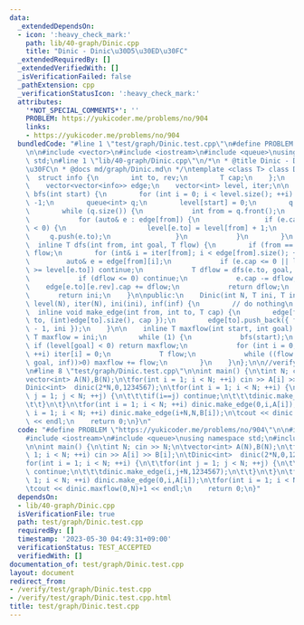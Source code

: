 ```yaml
---
data:
  _extendedDependsOn:
  - icon: ':heavy_check_mark:'
    path: lib/40-graph/Dinic.cpp
    title: "Dinic - Dinic\u30D5\u30ED\u30FC"
  _extendedRequiredBy: []
  _extendedVerifiedWith: []
  _isVerificationFailed: false
  _pathExtension: cpp
  _verificationStatusIcon: ':heavy_check_mark:'
  attributes:
    '*NOT_SPECIAL_COMMENTS*': ''
    PROBLEM: https://yukicoder.me/problems/no/904
    links:
    - https://yukicoder.me/problems/no/904
  bundledCode: "#line 1 \"test/graph/Dinic.test.cpp\"\n#define PROBLEM \"https://yukicoder.me/problems/no/904\"\
    \n\n#include <vector>\n#include <iostream>\n#include <queue>\nusing namespace\
    \ std;\n#line 1 \"lib/40-graph/Dinic.cpp\"\n/*\n * @title Dinic - Dinic\u30D5\u30ED\
    \u30FC\n * @docs md/graph/Dinic.md\n */\ntemplate <class T> class Dinic {\n  \
    \  struct info {\n        int to, rev;\n        T cap;\n    };\n    T ini, inf;\n\
    \    vector<vector<info>> edge;\n    vector<int> level, iter;\n\n    inline void\
    \ bfs(int start) {\n        for (int i = 0; i < level.size(); ++i) level[i] =\
    \ -1;\n        queue<int> q;\n        level[start] = 0;\n        q.push(start);\n\
    \        while (q.size()) {\n            int from = q.front();\n            q.pop();\n\
    \            for (auto& e : edge[from]) {\n                if (e.cap > 0 && level[e.to]\
    \ < 0) {\n                    level[e.to] = level[from] + 1;\n               \
    \     q.push(e.to);\n                }\n            }\n        }\n    }\n\n  \
    \  inline T dfs(int from, int goal, T flow) {\n        if (from == goal) return\
    \ flow;\n        for (int& i = iter[from]; i < edge[from].size(); ++i) {\n   \
    \         auto& e = edge[from][i];\n            if (e.cap <= 0 || level[from]\
    \ >= level[e.to]) continue;\n            T dflow = dfs(e.to, goal, min(flow, e.cap));\n\
    \            if (dflow <= 0) continue;\n            e.cap -= dflow;\n        \
    \    edge[e.to][e.rev].cap += dflow;\n            return dflow;\n        }\n \
    \       return ini;\n    }\n\npublic:\n    Dinic(int N, T ini, T inf) : edge(N),\
    \ level(N), iter(N), ini(ini), inf(inf) {\n        // do nothing\n    }\n\n  \
    \  inline void make_edge(int from, int to, T cap) {\n        edge[from].push_back({\
    \ to, (int)edge[to].size(), cap });\n        edge[to].push_back({ from, (int)edge[from].size()\
    \ - 1, ini });\n    }\n\n    inline T maxflow(int start, int goal) {\n       \
    \ T maxflow = ini;\n        while (1) {\n            bfs(start);\n           \
    \ if (level[goal] < 0) return maxflow;\n            for (int i = 0; i < iter.size();\
    \ ++i) iter[i] = 0;\n            T flow;\n            while ((flow = dfs(start,\
    \ goal, inf))>0) maxflow += flow;\n        }\n    }\n};\n\n//verify https://atcoder.jp/contests/arc085/tasks/arc085_c\n\
    \n#line 8 \"test/graph/Dinic.test.cpp\"\n\nint main() {\n\tint N; cin >> N;\n\t\
    vector<int> A(N),B(N);\n\tfor(int i = 1; i < N; ++i) cin >> A[i] >> B[i];\n\t\
    Dinic<int>  dinic(2*N,0,1234567);\n\tfor(int i = 1; i < N; ++i) {\n\t\tfor(int\
    \ j = 1; j < N; ++j) {\n\t\t\tif(i==j) continue;\n\t\t\tdinic.make_edge(i,j+N,1234567);\n\
    \t\t}\n\t}\n\tfor(int i = 1; i < N; ++i) dinic.make_edge(0,i,A[i]);\n\tfor(int\
    \ i = 1; i < N; ++i) dinic.make_edge(i+N,N,B[i]);\n\tcout << dinic.maxflow(0,N)+1\
    \ << endl;\n    return 0;\n}\n"
  code: "#define PROBLEM \"https://yukicoder.me/problems/no/904\"\n\n#include <vector>\n\
    #include <iostream>\n#include <queue>\nusing namespace std;\n#include \"../../lib/40-graph/Dinic.cpp\"\
    \n\nint main() {\n\tint N; cin >> N;\n\tvector<int> A(N),B(N);\n\tfor(int i =\
    \ 1; i < N; ++i) cin >> A[i] >> B[i];\n\tDinic<int>  dinic(2*N,0,1234567);\n\t\
    for(int i = 1; i < N; ++i) {\n\t\tfor(int j = 1; j < N; ++j) {\n\t\t\tif(i==j)\
    \ continue;\n\t\t\tdinic.make_edge(i,j+N,1234567);\n\t\t}\n\t}\n\tfor(int i =\
    \ 1; i < N; ++i) dinic.make_edge(0,i,A[i]);\n\tfor(int i = 1; i < N; ++i) dinic.make_edge(i+N,N,B[i]);\n\
    \tcout << dinic.maxflow(0,N)+1 << endl;\n    return 0;\n}"
  dependsOn:
  - lib/40-graph/Dinic.cpp
  isVerificationFile: true
  path: test/graph/Dinic.test.cpp
  requiredBy: []
  timestamp: '2023-05-30 04:49:31+09:00'
  verificationStatus: TEST_ACCEPTED
  verifiedWith: []
documentation_of: test/graph/Dinic.test.cpp
layout: document
redirect_from:
- /verify/test/graph/Dinic.test.cpp
- /verify/test/graph/Dinic.test.cpp.html
title: test/graph/Dinic.test.cpp
---
```

